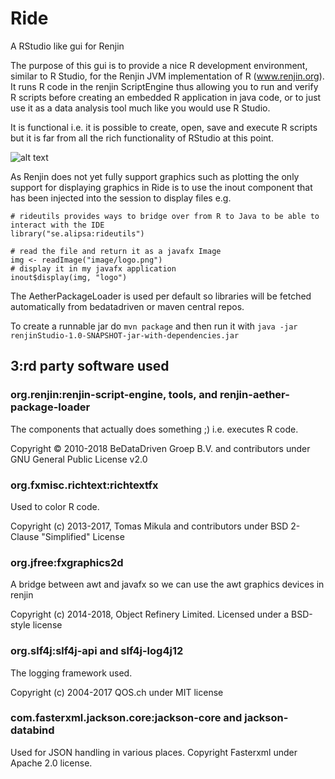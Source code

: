 # Ride
A RStudio like gui for Renjin 

The purpose of this gui is to provide a nice R development environment, similar to R Studio, for the Renjin 
JVM implementation of R (www.renjin.org). It runs R code in the renjin ScriptEngine thus allowing you to run and verify 
R scripts before creating an embedded R application in java code, or to just use it as a data analysis tool
much like you would use R Studio. 

It is functional i.e. it is possible to create, open, save and execute R scripts 
but it is far from all the rich functionality of RStudio at this point. 


![alt text](https://raw.githubusercontent.com/perNyfelt/ride/master/docs/Screenshot.png "Screenshot")


As Renjin does not yet fully support graphics such as plotting the only support for displaying graphics in Ride
is to use the inout component that has been injected into the session to display files e.g.

````
# rideutils provides ways to bridge over from R to Java to be able to interact with the IDE
library("se.alipsa:rideutils")

# read the file and return it as a javafx Image
img <- readImage("image/logo.png")
# display it in my javafx application
inout$display(img, "logo")
````

The AetherPackageLoader is used per default so libraries will be fetched automatically from 
bedatadriven or maven central repos.

To create a runnable jar do `mvn package` and then run it with `java -jar renjinStudio-1.0-SNAPSHOT-jar-with-dependencies.jar`


## 3:rd party software used

### org.renjin:renjin-script-engine, tools, and renjin-aether-package-loader
The components that actually does something ;) i.e. executes R code.

Copyright © 2010-2018 BeDataDriven Groep B.V. and contributors under GNU General Public License v2.0

### org.fxmisc.richtext:richtextfx
Used to color R code.

Copyright (c) 2013-2017, Tomas Mikula and contributors under BSD 2-Clause "Simplified" License

### org.jfree:fxgraphics2d
A bridge between awt and javafx so we can use the awt graphics devices in renjin

Copyright (c) 2014-2018, Object Refinery Limited. Licensed under a BSD-style license

### org.slf4j:slf4j-api and slf4j-log4j12
The logging framework used.

Copyright (c) 2004-2017 QOS.ch under MIT license

### com.fasterxml.jackson.core:jackson-core and jackson-databind
Used for JSON handling in various places.
Copyright Fasterxml under Apache 2.0 license.
